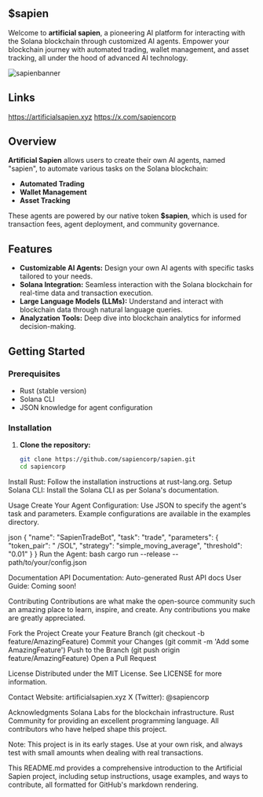 ## $sapien

Welcome to **artificial sapien**, a pioneering AI platform for interacting with the Solana blockchain through customized AI agents. 
Empower your blockchain journey with automated trading, wallet management, and asset tracking, all under the hood of advanced AI technology.

![sapienbanner](https://github.com/user-attachments/assets/65a5cacf-fdd8-4cc4-bc9d-e57eb868ad8f)

## Links

https://artificialsapien.xyz 
https://x.com/sapiencorp

## Overview

**Artificial Sapien** allows users to create their own AI agents, named "sapien", to automate various tasks on the Solana blockchain:

- **Automated Trading**
- **Wallet Management**
- **Asset Tracking**

These agents are powered by our native token **$sapien**, which is used for transaction fees, agent deployment, and community governance.

## Features

- **Customizable AI Agents:** Design your own AI agents with specific tasks tailored to your needs.
- **Solana Integration:** Seamless interaction with the Solana blockchain for real-time data and transaction execution.
- **Large Language Models (LLMs):** Understand and interact with blockchain data through natural language queries.
- **Analyzation Tools:** Deep dive into blockchain analytics for informed decision-making.

## Getting Started

### Prerequisites

- Rust (stable version)
- Solana CLI
- JSON knowledge for agent configuration

### Installation

1. **Clone the repository:**
   ```bash
   git clone https://github.com/sapiencorp/sapien.git
   cd sapiencorp

Install Rust:
Follow the installation instructions at rust-lang.org.
Setup Solana CLI:
Install the Solana CLI as per Solana's documentation.

Usage
Create Your Agent Configuration:
Use JSON to specify the agent's task and parameters. Example configurations are available in the examples directory.

json
{
  "name": "SapienTradeBot",
  "task": "trade",
  "parameters": {
    "token_pair": " /SOL",
    "strategy": "simple_moving_average",
    "threshold": "0.01"
  }
}
Run the Agent:
bash
cargo run --release -- path/to/your/config.json

Documentation
API Documentation: Auto-generated Rust API docs
User Guide: Coming soon!

Contributing
Contributions are what make the open-source community such an amazing place to learn, inspire, and create. Any contributions you make are greatly appreciated.

Fork the Project
Create your Feature Branch (git checkout -b feature/AmazingFeature)
Commit your Changes (git commit -m 'Add some AmazingFeature')
Push to the Branch (git push origin feature/AmazingFeature)
Open a Pull Request

License
Distributed under the MIT License. See LICENSE for more information.

Contact
Website: artificialsapien.xyz
X (Twitter): @sapiencorp

Acknowledgments
Solana Labs for the blockchain infrastructure.
Rust Community for providing an excellent programming language.
All contributors who have helped shape this project.

Note: This project is in its early stages. Use at your own risk, and always test with small amounts when dealing with real transactions.

This README.md provides a comprehensive introduction to the Artificial Sapien project, including setup instructions, usage examples, and ways to contribute, all formatted for GitHub's markdown rendering.
